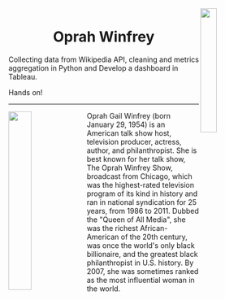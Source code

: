 <img width=25% align='right' src='https://media.revistavanityfair.es/photos/60e82d8ff65f37760f5be2c5/master/w_1600%2Cc_limit/240778.jpg'/>
<h1 align='center'>Oprah Winfrey</h1>
<p>Collecting data from Wikipedia API, cleaning and metrics aggregation in Python and Develop a dashboard in Tableau.</p>
<p>Hands on!</p>

<hr>
<img width=30% align='left' src='https://c.tenor.com/VaNHuhM2hxcAAAAC/yes-patrick.gif'/>
<p>Oprah Gail Winfrey (born January 29, 1954) is an American talk show host, television producer, actress, author, and philanthropist. She is best known for her talk show, The Oprah Winfrey Show, broadcast from Chicago, which was the highest-rated television program of its kind in history and ran in national syndication for 25 years, from 1986 to 2011. Dubbed the "Queen of All Media", she was the richest African-American of the 20th century, was once the world's only black billionaire, and the greatest black philanthropist in U.S. history. By 2007, she was sometimes ranked as the most influential woman in the world.</p>
